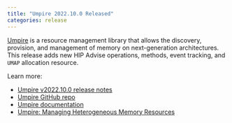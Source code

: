 ```yaml
---
title: "Umpire 2022.10.0 Released"
categories: release
---
```


[Umpire](https://github.com/LLNL/Umpire) is a resource management library that allows the discovery, provision, and management of memory on next-generation architectures. This release adds new HIP Advise operations, methods, event tracking, and `UMAP` allocation resource.

Learn more:

- [Umpire v2022.10.0 release notes](https://github.com/LLNL/Umpire/releases/tag/v2022.10.0)
- [Umpire GitHub repo](https://github.com/LLNL/Umpire)
- [Umpire documentation](https://umpire.readthedocs.io/en/develop/)
- [Umpire: Managing Heterogeneous Memory Resources](https://computing.llnl.gov/projects/umpire)
